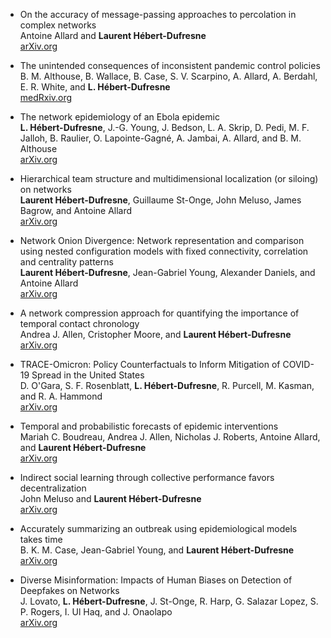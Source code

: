 *   On the accuracy of message-passing approaches to percolation in complex networks  
    Antoine Allard and **Laurent Hébert-Dufresne**  
    [arXiv.org](https://arxiv.org/abs/1906.10377)  

*   The unintended consequences of inconsistent pandemic control policies  
    B. M. Althouse, B. Wallace, B. Case, S. V. Scarpino, A. Allard, A. Berdahl, E. R. White, and **L. Hébert-Dufresne**   
    [medRxiv.org](https://www.medrxiv.org/content/10.1101/2020.08.21.20179473v2)   

*   The network epidemiology of an Ebola epidemic  
    **L. Hébert-Dufresne**, J.-G. Young, J. Bedson, L. A. Skrip, D. Pedi, M. F. Jalloh, B. Raulier, O. Lapointe-Gagné, A. Jambai, A. Allard, and B. M. Althouse  
    [arXiv.org](https://arxiv.org/abs/2111.08686)  

*   Hierarchical team structure and multidimensional localization (or siloing) on networks  
    **Laurent Hébert-Dufresne**, Guillaume St-Onge, John Meluso, James Bagrow, and Antoine Allard  
    [arXiv.org](https://arxiv.org/abs/2203.00745)  

*   Network Onion Divergence: Network representation and comparison using nested configuration models with fixed connectivity, correlation and centrality patterns  
    **Laurent Hébert-Dufresne**, Jean-Gabriel Young, Alexander Daniels, and Antoine Allard  
    [arXiv.org](https://arxiv.org/abs/2204.08444)  

*   A network compression approach for quantifying the importance of temporal contact chronology  
    Andrea J. Allen, Cristopher Moore, and **Laurent Hébert-Dufresne**  
    [arXiv.org](https://arxiv.org/abs/2205.11566)  

*   TRACE-Omicron: Policy Counterfactuals to Inform Mitigation of COVID-19 Spread in the United States  
    D. O'Gara, S. F. Rosenblatt, **L. Hébert-Dufresne**, R. Purcell, M. Kasman, and R. A. Hammond  
    [arXiv.org](https://arxiv.org/abs/2301.08175) 

*   Temporal and probabilistic forecasts of epidemic interventions  
    Mariah C. Boudreau, Andrea J. Allen, Nicholas J. Roberts, Antoine Allard, and **Laurent Hébert-Dufresne**  
    [arXiv.org](https://arxiv.org/abs/2302.03210)  

*   Indirect social learning through collective performance favors decentralization  
    John Meluso and **Laurent Hébert-Dufresne**  
    [arXiv.org](https://arxiv.org/abs/2208.11618)  

*   Accurately summarizing an outbreak using epidemiological models takes time  
    B. K. M. Case, Jean-Gabriel Young, and **Laurent Hébert-Dufresne**  
    [arXiv.org](https://arxiv.org/abs/2301.08799)  
 
*   Diverse Misinformation: Impacts of Human Biases on Detection of Deepfakes on Networks  
    J. Lovato, **L. Hébert-Dufresne**, J. St-Onge, R. Harp, G. Salazar Lopez, S. P. Rogers, I. Ul Haq, and J. Onaolapo  
    [arXiv.org](https://arxiv.org/abs/2210.10026)  